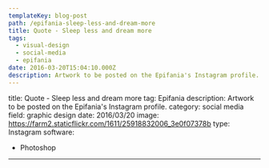 ```yaml
---
templateKey: blog-post
path: /epifania-sleep-less-and-dream-more
title: Quote - Sleep less and dream more
tags:
  - visual-design
  - social-media
  - epifania
date: 2016-03-20T15:04:10.000Z
description: Artwork to be posted on the Epifania's Instagram profile.
---
```


title: Quote - Sleep less and dream more
tag: Epifania
description: Artwork to be posted on the Epifania's Instagram profile.
category: social media
field: graphic design
date: 2016/03/20
image: https://farm2.staticflickr.com/1611/25918832006_3e0f07378b
type: Instagram
software:
- Photoshop
---
